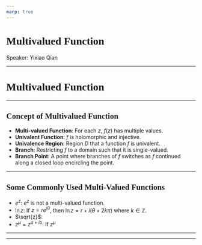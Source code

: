 ```yaml
---
marp: true
---
```

<style>
  section {
    font-family: 'LXGW Bright';
  }

  h1, h2, h3 {
    font-family: 'LXGW Bright';
  }
</style>
<style>
img[alt~="center"] {
  display: block;
  margin: 0 auto;
}
</style>
<style>
.note {
  background-color: #eef;
  padding: 10px;
  margin: 10px 0;
  text-align: left;
}
.trick {
  background-color: #fee;
  padding: 10px;
  margin: 10px 0;
  text-align: left;
}
</style>

# Multivalued Function

Speaker: Yixiao Qian

---


# Multivalued Function

---

## Concept of Multivalued Function

- **Multi-valued Function**: For each $z$, $f(z)$ has multiple values.
- **Univalent Function**: $f$ is holomorphic and injective.
- **Univalence Region**: Region $D$ that a function $f$ is univalent.
- **Branch**: Restricting $f$ to a domain such that it is single-valued.
- **Branch Point**: A point where branches of $f$ switches as $f$ continued along a closed loop encircling the point.


---

## Some Commonly Used Multi-Valued Functions

- $e^z$: $e^z$ is not a multi-valued function.
- $\ln z$: If $z = re^{i\theta}$, then $\ln z = r + i(\theta + 2k\pi)$ where $k \in \mathbb{Z}$.
- $\sqrt{z}$:
- $z^{\mu} = z^{a + ib}$: If $z^{\mu}$


---

---



